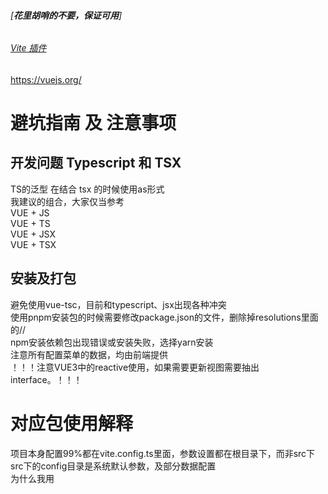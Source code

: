 ###### [**花里胡哨的不要，保证可用**]
###### [Vite 插件](https://github.com/vitejs/awesome-vite)
https://vuejs.org/
# 避坑指南 及 注意事项
## 开发问题 Typescript 和 TSX
TS的泛型<T> 在结合 tsx 的时候使用as形式 \
我建议的组合，大家仅当参考 \
VUE + JS \
VUE + TS \
VUE + JSX \
VUE + TSX
## 安装及打包
避免使用vue-tsc，目前和typescript、jsx出现各种冲突 \
使用pnpm安装包的时候需要修改package.json的文件，删除掉resolutions里面的// \
npm安装依赖包出现错误或安装失败，选择yarn安装 \
注意所有配置菜单的数据，均由前端提供 \
！！！注意VUE3中的reactive使用，如果需要更新视图需要抽出interface。！！！

# 对应包使用解释
项目本身配置99%都在vite.config.ts里面，参数设置都在根目录下，而非src下 \
src下的config目录是系统默认参数，及部分数据配置 \
为什么我用<script lang="ts">而不用step，这里手动控制下视图和可以访问的变量

# 命名规范及解释
1、命名遵循驼峰规则：demoUser \
2、配置文件均按照xxConfig，参数设置均按照xxSetting，数据配置均按照xxOption： \
3、封装的函数均按照function格式导出，业务函数均按照() => {}格式书写：export function FN() {} \
4、Store中对外函数命名均为useXx： \
5、API前端使用及后端接口命名规则对应： \
列举，可以对此进行变更

| 接口  | 前端     | 后端         |
|-----|--------|------------|
| 读取  | search | read/get   |
| 写入  | add    | create/set |
| 编辑  | edit   | update     |
| 删除  | remove | delete     |

6、interface尽量抽取出来，且抽取到最小粒度
# 配置解释
大家根据使用的包来自行搜索下吧，大部分配置都是兼容、打包等
1、不建议在本项目中使用自带的Link和Iframe，因为存在多个Link的时候出现问题，且点击Link后再切换Iframe有一个bug： \

# 已完成
- [x] 基础插件配置，语法校验
- [x] 多环境切换
- [x] axios请求，取消请求
- [x] 动态路由（同时支持静态路由配置，一切简化）
- [x] 国际化目前用的vue-i18n
- [x] 三个图标库Element Icon、Iconify、IconFont使用

# 下一步
- [ ] Mock
- [ ] 换肤
- [ ] 全屏
- [ ] 标签TAG
- [ ] 按钮级别权限控制（此项并不在我的计划之内）

# 优秀项目推荐
## 示例集合
### https://github.com/vitejs/awesome-vite

## Vue 3 cli
## Vue 3 vite
##### [vue3-antd-admin](http://www.lelebk.com/docs/)
##### []()
## Vue 2
##### [Vue Antd Admin](https://iczer.gitee.io/vue-antd-admin-docs/)
# 基础核心依赖 https://vue3js.cn/
## 推荐一个插件比较全的网站
https://hu-snail.github.io/vue3-resource/
### 无特殊说明均对应最新版
## 脚手架
[vite](https://www.npmjs.com/package/vite) || [官网](https://cn.vitejs.dev/) \
[vue-cli](https://www.npmjs.com/package/@vue/cli) \
## vue
[vue3](https://www.npmjs.com/package/vue) || [官网](https://v3.cn.vuejs.org/) \
## 路由管理
[vue-router](https://www.npmjs.com/package/vue-router) || [官网](https://vue3js.cn/) \
## 状态管理
[Pinia](https://www.npmjs.com/package/pinia) || [官网](https://pinia.web3doc.top/) \
[vuex](https://www.npmjs.com/package/vuex) || [官网](https://next.vuex.vuejs.org/) \
## js核心
[core-js](https://www.npmjs.com/package/core-js)

## http请求
[axios](https://www.npmjs.com/package/axios) || [官网](http://axios-js.com/) \
[qs](https://www.npmjs.com/package/qs)

# 解析相关
## TS
[typescript](https://www.npmjs.com/package/typescript) || [官网](https://www.tslang.cn/)

## 样式组件 -D || 注意重写组件样式的引用
[sass<=>坑逼一个，小心慎用](https://www.npmjs.com/package/sass) \
[sass-loader](https://www.npmjs.com/package/sass-loader) \
[node-sass](https://www.npmjs.com/package/node-sass) \
[less](https://www.npmjs.com/package/less) \
[less-loader](https://www.npmjs.com/package/less-loader) \
[style-resources-loader](https://www.npmjs.com/package/style-resources-loader) \
[svg-sprite-loader](https://www.npmjs.com/package/svg-sprite-loader) \
[text-loader](https://www.npmjs.com/package/text-loader) \
[vue-style-loader](https://www.npmjs.com/package/vue-style-loader) \
[vue-template-compiler](https://www.npmjs.com/package/vue-template-compiler)

## 语法检查 -D
[eslint](https://www.npmjs.com/package/eslint) \
[prettier](https://www.npmjs.com/package/prettier) || 个人推荐这个 \
[eslint-plugin-prettier](https://www.npmjs.com/package/eslint-plugin-prettier)

## 节点和浏览器的BDD / TDD断言库
[chai](https://www.npmjs.com/package/chai) \
[cross-env](https://www.npmjs.com/package/cross-env)

## 环境配置获取
[dotenv](https://www.npmjs.com/package/dotenv)

# UI相关
[小插件合集](https://madewith.cn/)
## UI 官方
[element-plus](https://www.npmjs.com/package/element-plus) || PC [官网](https://element-plus.org/) \
[arco 字节](https://www.npmjs.com/package/vuetify) || PC [官网](https://arco.design/) \
[tdesign 腾讯多端UI](https://tdesign.tencent.com/) \
[elementUI](https://www.npmjs.com/package/element-ui) || vue2 PC [官网](https://element.eleme.io/) \
[ant-design-vue](https://www.npmjs.com/package/ant-design-vue) || PC 社区维护 请自行斟酌 [官网](https://2x.antdv.com/components/overview/) \
[vuetifyjs](https://www.npmjs.com/package/vuetify) || PC [官网](https://vuetifyjs.com/) \
[vuetifyjs](https://www.npmjs.com/package/vuetify) || PC [官网](https://next.vuetifyjs.com/en/) \

[bootstrap-vue](https://www.npmjs.com/package/bootstrap-vue) || vue2 PC [官网](https://dev.bootstrap-vue.org/docs/) \

[vant@next](https://www.npmjs.com/package/vant) || M [官网](https://vant-contrib.gitee.io/vant/v3/) \
[mui uni-app](https://www.npmjs.com/package/mui) || M [官网](https://dev.dcloud.net.cn/mui/) \
[mui](https://www.npmjs.com/package/mui) || M [官网](https://mui.com/) \
[mint-ui](https://www.npmjs.com/package/mint-ui) || M [官网](http://mint-ui.github.io/) \
[nutui @nutui/nutui@next](https://www.npmjs.com/package/@nutui/nutui) || M [官网](https://nutui.jd.com/) \
[VARLET](https://www.npmjs.com/package/@varlet/ui) || M [官网](https://varlet.gitee.io/varlet-ui/#/zh-CN/home) \
[Wave UI](https://www.npmjs.com/package/wave-ui) || M [官网](https://antoniandre.github.io/wave-ui/) \
[ionicframework](https://www.npmjs.com/package/ionicframework) || M [官网](https://ionicframework.com/docs/) \

[quasar](https://www.npmjs.com/package/quasar) || [官网](https://quasar.dev/) \
[heyui](https://www.npmjs.com/package/heyui@next) || [官网](https://v2.heyui.top/) \
[BalmUI](https://www.npmjs.com/package/balm-core) || [官网](https://next-material.balmjs.com/#/) \
[antoniandre](https://www.npmjs.com/package/antoniandre) || [官网](https://antoniandre.github.io/wave-ui/) \
[naive ui](https://www.npmjs.com/package/naiveui) || [官网](https://www.naiveui.com/zh-CN/os-theme) \
[primefaces](https://www.npmjs.com/package/primefaces) || [官网](https://primefaces.org/primevue/showcase/#/setup) \
[Vuestic UI](https://www.npmjs.com/package/vuestic-ui) || [官网](https://vuestic.dev/) \
[iDux](https://www.npmjs.com/package/@idux/cdk) || [官网](https://idux.site/) \
[relaxplus](https://www.npmjs.com/package/relaxplus) || [官网](https://bsie.gitee.io/relaxplus/#/) \

## 静态UI PC H5
[H5 zeptojs](https://www.zeptojs.com.cn/) \
[PC javascript](https://www.javascript.com/) \
[Framework7](https://framework7.io/) \
[Foundation](https://get.foundation/index.html) \
[Onsen UI](https://onsen.io/) \
[Ionic](https://ionicframework.com/) \
[Bootstrap](https://getbootstrap.com/)

## 图标
[iconpark 官网](https://iconpark.oceanengine.com/home)

## 其他三方库
[vxe-table](https://www.npmjs.com/package/vxe-table) || [官网(包含支持v3)](https://xuliangzhan_admin.gitee.io/vxe-table/#/table/start/install) \
[vue-grid-layout](https://www.npmjs.com/package/vue-grid-layout)

## 加载 loading
[nprogress](https://www.npmjs.com/package/nprogress) \
[vue-simple-spinner](https://www.npmjs.com/package/vue-simple-spinner) \
[vue-loading-overlay](https://www.npmjs.com/package/vue-loading-overlay) \
[vue-progressbar](https://www.npmjs.com/package/vue-progressbar) \
[vue-spinner](https://www.npmjs.com/package/vue-spinner) \
[vue-blockui](https://www.npmjs.com/package/vue-blockui)

## 进度条-滑动条
[vuejs-progress-bar](https://www.npmjs.com/package/vuejs-progress-bar) \
[vue-slider-component](https://www.npmjs.com/package/vue-slider-component) \
[vue-radial-progress](https://www.npmjs.com/package/vue-radial-progress)

## 轮播图
[swiper 支持PC、H5](https://www.swiper.com.cn/) 结合
[vue-awesome-swiper](https://www.swiper.com.cn/) 使用 \
[vue-concise-slider](https://www.npmjs.com/package/vue-concise-slider) \
[@splidejs/vue-splide](https://www.npmjs.com/package/@splidejs/vue-splide)

## 树
[vue-treeselect](https://www.npmjs.com/package/ue-treeselect)

## 拖拽
[vuedraggable](https://www.npmjs.com/package/vuedraggable) \
[vue-grid-layout](https://www.npmjs.com/package/vue-grid-layout)

## 全屏
[screenfull](https://www.npmjs.com/package/screenfull)

## 数据表格
[xlsx](https://www.npmjs.com/package/xlsx)

## html2canvas，页面截图
[html2canvas](https://www.npmjs.com/package/html2canvas)

## cookie管理
[js-cookie](https://www.npmjs.com/package/js-cookie)

## 文件上传及保存
[file-saver](https://www.npmjs.com/package/file-saver)
[Uppy 官网](https://uppy.io/docs/vue/)
[Vue-filepond 官网](https://github.com/pqina/vue-filepond#readme)

## 二维码
[qrcode](https://www.npmjs.com/package/qrcode) \
[qrcodejs2](https://www.npmjs.com/package/qrcodejs2) \
[vue-qr](https://www.npmjs.com/package/vue-qr)

## 日期格式化
[moment](https://www.npmjs.com/package/moment) \
[date-fns](https://www.npmjs.com/package/date-fns) \
[dayjs](https://www.npmjs.com/package/dayjs)

## 日历
[vue-functional-calendar](https://www.npmjs.com/package/vue-functional-calendar) \
[vuejs-heatmap](https://www.npmjs.com/package/vuejs-heatmap)

## 富文本编辑器
[tiptap](https://www.npmjs.com/package/tiptap) \
[wangeditor](https://www.npmjs.com/package/@wangeditor/editor-for-vue@next) || vue3 [官网](https://www.wangeditor.com/) \
[wangeditor](https://www.npmjs.com/package/@wangeditor/editor-for-vue) || vue2 [官网](https://www.wangeditor.com/) \
[wangeditor](https://www.npmjs.com/package/@wangeditor/editor-for-react) || react [官网](https://www.wangeditor.com/) \
[wangeditor](https://www.npmjs.com/package/@wangeditor/editor) || js [官网](https://www.wangeditor.com/) \
[vue-quill-editor](https://www.npmjs.com/package/vue-quill-editor) \
[ckeditor5-vue](https://www.npmjs.com/package/@ckeditor/ckeditor5-vue) \
[TinyMCE 6 官网](https://www.tiny.cloud/docs/tinymce/6/)

## Markdown编辑器
[Vditor 官网](https://b3log.org/vditor/) \
[Vue-markdown-editor 官网](https://code-farmer-i.github.io/vue-markdown-editor/zh/) \
[Md-editor-v3 官网](https://imzbf.github.io/md-editor-v3/index)

## 剪切板
[vue-clipboard2](https://www.npmjs.com/package/vue-clipboard2)

## Loading动画
[three-dots 等待效果](https://nzbin.github.io/three-dots/) \

## 开屏渲染动画
[animate css库](https://www.npmjs.com/package/animate.css/) [官网](https://animate.style/) \
[gsap库](https://www.npmjs.com/package/gsap/) [官网](https://greensock.com/) \
[angrytools](https://angrytools.com/) | 
[angrytools](https://angrytools.com/css/animation/) \
[animista](https://animista.net/) \
[minimamente](https://www.minimamente.com/project/magic/) \
[vue-kinesis](https://www.npmjs.com/package/vue-kinesis) \
[tsparticles 粒子动画](https://www.npmjs.com/package/tsparticles) \
[vue-prlx 滚动视觉差](https://www.npmjs.com/package/vue-prlx) \
[vue-page-transition 过渡](https://www.npmjs.com/package/vue-page-transition) \
[Animatopy](https://sarthology.github.io/Animatopy/) \
[wickedCSS](https://github.com/kristofferandreasen/wickedCSS) \
[cssanimation](https://github.com/yesiamrocks/cssanimation.io) \
[]()

## 鼠标动画
[ianlunn 鼠标放上效果](https://github.com/IanLunn/Hover) | [官网](http://ianlunn.github.io/Hover/) \
[animxyz](https://animxyz.com/) \
[elrumordelaluz 鼠标放上效果](https://elrumordelaluz.github.io/reshake/) \

[基本形状](https://csslayout.io/) \
[案例 特效 1](https://codepen.io/) \
[案例 css技巧 1](https://csscoco.com/inspiration/#/) \
[案例 css技巧 2](https://chokcoco.github.io/CSS-Inspiration/#/) \

# 数据操作
## 加密解密
[crypto-js](https://www.npmjs.com/package/crypto-js) \
[md5](https://www.npmjs.com/package/md5) \
[bcryptjs](https://www.npmjs.com/package/bcryptjs) \
[jsencrypt](https://www.npmjs.com/package/jsencrypt) \
[jsrsasign](https://www.npmjs.com/package/jsrsasign) \
[base64-js](https://www.npmjs.com/package/base64-js) \
[js-base64](https://www.npmjs.com/package/js-base64)

## ua签名
[ua-parser-js](https://www.npmjs.com/package/ua-parser-js)

## 本地数据存储
[lodash](https://www.npmjs.com/package/lodash) \
[lowdb](https://www.npmjs.com/package/lowdb)

## 国际化
[vue-i18n](https://www.npmjs.com/package/vue-i18n)

## 复制粘贴
[clipboard](https://www.npmjs.com/package/clipboard)

## 三方授权登录集成库
[next-auth](https://www.npmjs.com/package/next-auth) \
[@okta/okta-auth-js](https://www.npmjs.com/package/@okta/okta-auth-js) \
[hellojs](https://www.npmjs.com/package/hellojs)

## 分享插件
[vue-social-sharing](https://www.npmjs.com/package/vue-social-sharing) \
[vue-socialmedia-share](https://www.npmjs.com/package/vue-socialmedia-share) \
[@vue/shared](https://www.npmjs.com/package/@vue/shared) \
[@vue/cli-shared-utils](https://www.npmjs.com/package/@vue/cli-shared-utils) \
[nativeshare](https://www.npmjs.com/package/nativeshare) || 唤起浏览器自身分享组件

## 地图
[vue-amap](https://www.npmjs.com/package/vue-amap) || 高德 \
[vue-baidu-map](https://www.npmjs.com/package/vue-baidu-map) || 百度

## 绘图 3D
[three.js](https://www.npmjs.com/package/three) || three.js


## 代码提交信息校验 -D
[husky](https://www.npmjs.com/package/husky) \
[commitizen](https://www.npmjs.com/package/commitizen) \
[cz-conventional-changelog](https://www.npmjs.com/package/cz-conventional-changelog) \
[cz-customizable](https://www.npmjs.com/package/cz-customizable)

## 适配移动端 -D
**rem方案过时啦，用vw方案解决吧** \
[postcss](https://www.npmjs.com/package/postcss)
[postcss-loader](https://www.npmjs.com/package/postcss-loader) || 将px转rem \
**vw方案 需要依赖style-loader 且需要删除@vue/cli-plugin-eslint** \
[cssnano](https://www.npmjs.com/package/cssnano) \
[cssnano-preset-advanced](https://www.npmjs.com/package/cssnano-preset-advanced) \
[postcss-aspect-ratio-mini](https://www.npmjs.com/package/postcss-aspect-ratio-mini) \
[postcss-cssnext](https://www.npmjs.com/package/postcss-cssnext) \
[postcss-import](https://www.npmjs.com/package/postcss-import) \
[postcss-px-to-viewport](https://www.npmjs.com/package/postcss-px-to-viewport) \
[postcss-url](https://www.npmjs.com/package/postcss-url) \
[postcss-viewport-units](https://www.npmjs.com/package/postcss-viewport-units) \
[postcss-write-svg](https://www.npmjs.com/package/postcss-write-svg) \
**rem方案** \
[~~amfe-flexible~~](https://www.npmjs.com/package/amfe-flexible) || 不再推荐 lib-flexible 按照比例缩放展示，基于不同设备（Android、iOS、brow）的px值 \
[~~autoprefixer~~](https://www.npmjs.com/package/autoprefixer) \
[~~postcss-pxtorem~~](https://www.npmjs.com/package/postcss-pxtorem) \
[~~postcss-plugin-px2rem~~](https://www.npmjs.com/package/postcss-plugin-px2rem) \
[~~postcss-px2rem~~](https://www.npmjs.com/package/postcss-px2rem)

## 移动端调试 -D
[vconsole](https://www.npmjs.com/package/vconsole)

## 支付
[stripejs](https://www.npmjs.com/package/stripe) [官网](https://stripe.com/docs) \
[vue-stripe-elements-plus](https://www.npmjs.com/package/vue-stripe-elements-plus) [官网](https://vuestripe.com/) \
[vue-stripe](https://www.npmjs.com/package/@vue-stripe/vue-stripe) [官网](https://vuestripe.com/)

## 视频播放
[vue-video-player](https://www.npmjs.com/package/vue-video-player) \
[vue-core-video-player](https://www.npmjs.com/package/vue-core-video-player)

## 游戏
[Eva.js](https://www.npmjs.com/package/@eva/eva.js)
[Eva-plugin-renderer](https://www.npmjs.com/package/@eva/plugin-renderer)
[Eva-plugin-renderer-img](https://www.npmjs.com/package/@eva/plugin-renderer-img) [官网](https://eva-engine.gitee.io/#/tutorials/intro)

## 3D
[WebGL](https://developer.mozilla.org/zh-CN/docs/Web/API/WebGL_API) \
[threejs](https://www.npmjs.com/package/three) [官网](https://threejs.org/)

# 特效
## 文字
[vue-textra](https://www.npmjs.com/package/vue-textra)

## 展示异常
[vue-show](https://www.npmjs.com/package/vue-show)

## 移动端日志
[eruda](https://www.npmjs.com/package/eruda) \
[vconsole](https://www.npmjs.com/package/vconsole)

## 跨端框架推荐：包含小程序啥的
[uni-app 官网](https://uniapp.dcloud.net.cn/) || 全平台跨端含APP等等 \
[taro 官网](https://taro.jd.com/) || 3.x已支持vue \
[~~mpvue 官网~~](https://mpvue.com/) || 美团 \
[~~wepyjs 官网~~](https://wepyjs.github.io/wepy-docs/) || 腾讯 需要学习wepy

## APP开发
[cordova 官网](http://cordova.axuer.com/) \
[Native Script 官网](https://nativescript.org/) \
[React Native 官网](https://reactnative.cn/)

# 其他组件参考
[组件](https://madewith.cn/) \
[百度，这是一个神奇的东西](https://baijiahao.baidu.com/s?id=1629138670094636894&wfr=spider&for=pc)

# 好玩的？
[水墨文档](https://github.com/huangwei9527/Ink-wash-docs) \
[聊天](https://www.npmjs.com/package/vue-beautiful-chat)

# 转战游戏？
## HTML？前端走一波

[createjs](https://www.createjs.com/) \
[Phaser 还有人用吗？](https://www.phaser-china.com/)

## 专业开发200年
[Unity 3D(C/JS) 3D大佬！](https://www.unrealengine.com/zh-CN/) \
[Cocos(C/TS) 2D、2.5大佬！](https://www.unrealengine.com/zh-CN/) \
[Unreal(C++) 这是一个追求画质的游戏引擎](https://www.unrealengine.com/zh-CN/)

# 移动端推荐
[vant](https://github.com/CharleeWa/vue3-vant-mobile) \
[Tencent](https://github.com/Tencent/weui/) \
[vite](https://github.com/LZHD/vue-vite-h5) \

# 小程序端UI
[vant](https://github.com/vant-ui/vant-weapp) \
[taro](https://taro-ui.jd.com/#/) | [github](https://github.com/NervJS/taro-ui) \
[Tencent](https://github.com/Tencent/weui-wxss) \
[mini](https://doc.mini.talelin.com/) | [github](https://github.com/TaleLin/lin-ui) \
[wux](https://wux-weapp.github.io/wux-weapp-docs/#/) \
[ColorUI 更新频率慢](https://github.com/weilanwl/ColorUI) \
[touchwx 不推荐，停更了](https://github.com/uileader/touchwx) \
[iview 不推荐，停更了](https://github.com/TalkingData/iview-weapp) \

# 由于其他因素相关的Web 库也放这里
## UI
[Bootstrap](https://getbootstrap.com/)
[heyui](https://v2.heyui.top/)
[varletjs](https://github.com/varletjs/varlet) | [varletjs](https://varlet-varletjs.vercel.app/#/en-US/home)

https://github.com/lin-xin/vue-manage-system \
https://github.com/vbenjs/vue-vben-admin \
https://github.com/xiaoxian521/vue-pure-admin \
https://github.com/jekip/naive-ui-admin \
https://github.com/HalseySpicy/Geeker-Admin \
https://github.com/newbee-ltd/vue3-admin \
https://github.com/buqiyuan/vite-vue3-admin \
https://github.com/buqiyuan/vite-vue3-lowcode \
https://github.com/RainManGO/vue3-composition-admin/tree/vite \
https://github.com/cmdparkour/vue-admin-box \
https://github.com/GeekQiaQia/vue3.0-template-admin \
https://github.com/jeecgboot/jeecgboot-vue3 \
https://github.com/lyt-Top/vue-next-admin \
https://github.com/jzfai/vue3-admin-plus \
https://github.com/tobe-fe-dalao/fast-vue3 \
https://github.com/XPoet/vite-vue3-starter \
https://github.com/nekobc1998923/vitecamp \
https://github.com/gmingchen/vue3-element-plus-admin/tree/vite-pinia \
https://github.com/xxxsf/vue3-h5-template \

## doc
https://github.com/sl1673495/blogs \
https://github.com/cuixiaorui/mini-vue \

## project
https://github.com/geekskai/vue3-jd-h5 \
https://github.com/biubiubiu01/vue3-bigData \
https://github.com/jeecgboot/jeecg-boot \
https://github.com/flipped-aurora/gin-vue-admin \
https://github.com/biaochenxuying/blog-vue-typescript \
https://github.com/Yin-Hongwei/music-website \
https://github.com/pipipi-pikachu/PPTist \
https://github.com/Codennnn/vue-color-avatar \
https://github.com/youlaitech/youlai-mall \